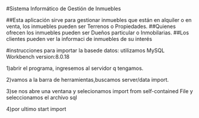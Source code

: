#Sistema Informático de Gestión de Inmuebles

##Esta aplicación sirve para gestionar inmuebles que están en alquiler o en venta, los inmuebles pueden ser Terrenos o Propiedades.
##Quienes ofrecen los inmuebles pueden ser Dueños particular o Inmobilarias.
##Los clientes pueden ver la informaci de inmuebles de su interés

#instrucciones para importar la basede datos:
utilizamos MySQL Workbench version:8.0.18

1)abrir el programa, ingresemos al servidor q tengamos.


2)vamos a la barra de herramientas,buscamos server/data import.


3)se nos abre una ventana y selecionamos import from self-contained File y seleccionamos el archivo sql 


4)por ultimo start import
